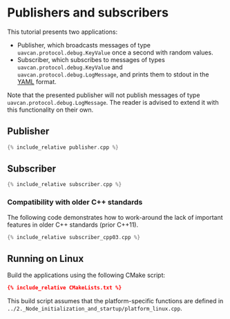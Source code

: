 ---
---

# Publishers and subscribers

This tutorial presents two applications:

* Publisher, which broadcasts messages of type `uavcan.protocol.debug.KeyValue` once a second with random values.
* Subscriber, which subscribes to messages of types `uavcan.protocol.debug.KeyValue` and
`uavcan.protocol.debug.LogMessage`, and prints them to stdout in the [YAML](https://en.wikipedia.org/wiki/YAML) format.

Note that the presented publisher will not publish messages of type `uavcan.protocol.debug.LogMessage`.
The reader is advised to extend it with this functionality on their own.

## Publisher

```c++
{% include_relative publisher.cpp %}
```

## Subscriber

```c++
{% include_relative subscriber.cpp %}
```

### Compatibility with older C++ standards

The following code demonstrates how to work-around the lack of important features in older C++ standards (prior C++11).

```c++
{% include_relative subscriber_cpp03.cpp %}
```

## Running on Linux

Build the applications using the following CMake script:

```cmake
{% include_relative CMakeLists.txt %}
```

This build script assumes that the platform-specific functions are defined in
`../2._Node_initialization_and_startup/platform_linux.cpp`.
